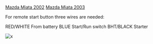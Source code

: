 [Mazda Miata 2002](Mazda-Miata-2002)
[Mazda Miata 2003](Mazda-Miata-2003)


For remote start button three wires are needed:

RED/WHITE From battery
BLUE Start/Run switch
BHT/BLACK Starter

![x](OEM-Docs/Mazda/2003_Miata/Mazda_miata_2003_power.png)
